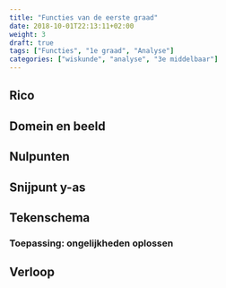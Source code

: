 ```yaml
---
title: "Functies van de eerste graad"
date: 2018-10-01T22:13:11+02:00
weight: 3
draft: true
tags: ["Functies", "1e graad", "Analyse"]
categories: ["wiskunde", "analyse", "3e middelbaar"]
---
```

## Rico
## Domein en beeld
## Nulpunten
## Snijpunt y-as
## Tekenschema
### Toepassing: ongelijkheden oplossen
## Verloop
